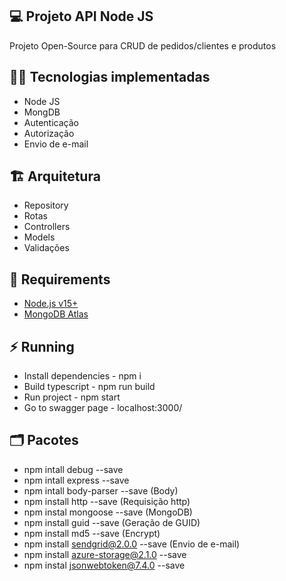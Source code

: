 ## :computer: Projeto API Node JS

Projeto Open-Source para CRUD de pedidos/clientes e produtos

## :woman_technologist: Tecnologias implementadas
- Node JS
- MongDB
- Autenticação
- Autorização
- Envio de e-mail

## :building_construction: Arquitetura
- Repository
- Rotas
- Controllers
- Models
- Validações

## :pushpin: Requirements
- [Node.js v15+](https://nodejs.org/en/)
- [MongoDB Atlas](https://docs.atlas.mongodb.com/)

## :zap: Running
- Install dependencies - npm i
- Build typescript - npm run build
- Run project - npm start
- Go to swagger page - localhost:3000/

## :card_index_dividers: Pacotes
- npm intall debug --save
- npm intall express --save
- npm intall body-parser --save (Body)
- npm install http --save (Requisição http)
- npm instal mongoose --save (MongoDB)
- npm install guid --save (Geração de GUID)
- npm install md5 --save (Encrypt)
- npm install sendgrid@2.0.0 --save (Envio de e-mail)
- npm install azure-storage@2.1.0 --save
- npm instal jsonwebtoken@7.4.0 --save

